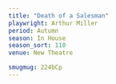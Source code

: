 ```yaml
---
title: "Death of a Salesman"
playwright: Arthur Miller
period: Autumn
season: In House
season_sort: 110
venue: New Theatre

smugmug: 224bCp
---
```

